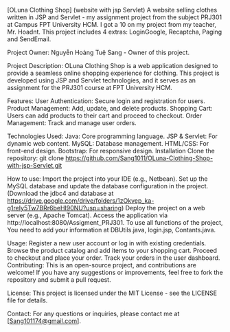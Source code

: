 [OLuna Clothing Shop] (website with jsp Servlet)
A website selling clothes written in JSP and Servlet - my assignment project from the subject PRJ301 at Campus FPT University HCM. I got a 10 on my project from my teacher, Mr. Hoadnt. This project includes 4 extras: LoginGoogle, Recaptcha, Paging and SendEmail.

Project Owner:
Nguyễn Hoàng Tuệ Sang - Owner of this project.

Project Description:
OLuna Clothing Shop is a web application designed to provide a seamless online shopping experience for clothing. This project is developed using JSP and Servlet technologies, and it serves as an assignment for the PRJ301 course at FPT University HCM.

Features:
User Authentication: Secure login and registration for users.
Product Management: Add, update, and delete products.
Shopping Cart: Users can add products to their cart and proceed to checkout.
Order Management: Track and manage user orders.

Technologies Used:
Java: Core programming language.
JSP & Servlet: For dynamic web content.
MySQL: Database management.
HTML/CSS: For front-end design.
Bootstrap: For responsive design.
Installation
Clone the repository:
git clone https://github.com/Sang1011/OLuna-Clothing-Shop-with-jsp-Servlet.git

How to use:
Import the project into your IDE (e.g., Netbean).
Set up the MySQL database and update the database configuration in the project.
(Download the jdbc4 and database at https://drive.google.com/drive/folders/1zOkvep_ka-g1reIy5Tw7BRr6beHI90NU?usp=sharing)
Deploy the project on a web server (e.g., Apache Tomcat).
Access the application via http://localhost:8080/Assigment_PRJ301.
To use all functions of the project, You need to add your information at DBUtils.java, login.jsp, Contants.java.

Usage:
Register a new user account or log in with existing credentials.
Browse the product catalog and add items to your shopping cart.
Proceed to checkout and place your order.
Track your orders in the user dashboard.
Contributing:
This is an open-source project, and contributions are welcome! If you have any suggestions or improvements, feel free to fork the repository and submit a pull request.

License:
This project is licensed under the MIT License - see the LICENSE file for details.

Contact:
For any questions or inquiries, please contact me at [Sang101174@gmail.com].
 

